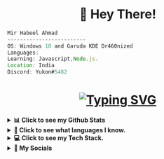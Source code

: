 
<h1 align="center"> 👋 Hey There!</h1>

```javascript
Mir Habeel Ahmad
-------------------------
OS: Windows 10 and Garuda KDE Dr460nized
Languages: 
Learning: Javascript,Node.js.
Location: India
Discord: Yukon#5482
```
<!-- <p align="left"> <img src="https://komarev.com/ghpvc/?username=Habeel06&label=Profile%20views&color=00FF00&style=flat" alt="Habeel06" /> </p>
 -->
<!-- <h1 align="center"> # 👀 Counter:

<br>
  <img src="https://profile-counter.glitch.me/Habeel06/count.svg" />
</h1> -->

<h1 align = "center">
<a href="https://git.io/typing-svg"><img src="https://readme-typing-svg.herokuapp.com?font=Fira+Code&size=75&duration=1500&pause=600&color=FF0000&background=000000EE&center=true&vCenter=true&multiline=true&width=1920&height=384&lines=Hi!;My+name+is+Habeel!;I+am+a+Web+Developer+and+an;+Ethical+Hacker!" alt="Typing SVG" /></a>
</h1>


<details>
	<summary><b> 📊 Click to see my Github Stats <b></summary>
<h1 align="center">
	
<img src="https://github-readme-stats.vercel.app/api?username=Habeel06&show_icons=true&locale=en&theme=vision-friendly-dark&hide_border=true&include_all_commits=true&inclue_private=true" /><img src="https://github-readme-streak-stats.herokuapp.com/?user=Habeel06&theme=vision-friendly-dark&hide_border=true&include_all_commits=true&inclue_private=true" />
<img src="https://github-readme-stats.vercel.app/api/top-langs?username=Habeel06&hide=css&layout=compact&theme=vision-friendly-dark&hide_border=true"/>
<img align='center' src="https://activity-graph.herokuapp.com/graph?username=Habeel06&theme=chartreuse-dark&bg_color=000000&hide_border=true" width="100%"/>
	
</p>
</details>
		
		
<details>
<summary><b> 📝 Click to see what languages I know. <b></summary>

		
<h1 align="center">
	
 <div align="center">

  <img src="https://skillicons.dev/icons?i=css,html,python,js"> 
</div>
</details>
	
	
<details>
<summary><b> 💻 Click to see my Tech Stack. <b></summary>	
<h1 align="center">

<div align="center">

![VS CODE](https://img.shields.io/badge/VS_CODE-000000?style=for-the-badge&logo=visual-studio-code&logoColor=ffdd54)  <br>
![REPLIT](https://img.shields.io/badge/replit-000000.svg?style=for-the-badge&logo=replit&logoColor=white)  ![VERCEL](https://img.shields.io/badge/-vercel-000000?style=for-the-badge&logo=vercel) <br>![ANDROID](https://img.shields.io/badge/-ANDROID-000000?style=for-the-badge&logo=android)   ![LINUX](https://img.shields.io/badge/linux-000000.svg?style=for-the-badge&logo=linux&logoColor=) ![WINDOWS](https://img.shields.io/badge/-windows-000000?style=for-the-badge&logo=windows&logoColor=white)<br>  <img src="https://img.shields.io/badge/-blender-000000?style=for-the-badge&logo=blender">  ![UPWORK](https://img.shields.io/badge/-UPWORK-000000?style=for-the-badge&logo=upwork) ![NGROK](https://img.shields.io/badge/-NGROK-000000?style=for-the-badge&logo=ngrok) ![GIT](https://img.shields.io/badge/-GIT-000000?style=for-the-badge&logo=git) <br>![TRYHACKME](https://img.shields.io/badge/-tryhackme-000000?style=for-the-badge&logo=tryhackme) ![SHELL](https://img.shields.io/badge/powershell-000000.svg?style=for-the-badge&logo=powershell&logoColor=%23F7DF1E)  ![VMWARE](https://img.shields.io/badge/-VMWARE_PRO-000000?style=for-the-badge&logo=vmware) ![ORACLE](https://img.shields.io/badge/-ORACLEVM-000000?style=for-the-badge&logo=oracle) <br> ![GFG](https://img.shields.io/badge/-GEEKS_FOR_GEEKS-000000?style=for-the-badge&logo=geeksforgeeks) ![Node](https://img.shields.io/badge/-NODE.js-000000?style=for-the-badge&logo=node.js) 
</div>
</details>

	
<details>
<summary><b> 📱 My Socials <b></summary>
<h1 align="center">
<p align="center">
<a href="https://twitter.com/habeel_06" target="blank"><img align="center" src="https://raw.githubusercontent.com/rahuldkjain/github-profile-readme-generator/master/src/images/icons/Social/twitter.svg" alt="habeel_06" height="30" width="40" /></a>
<a href="https://www.quora.com/profile/Mir-Habeel-Ahmad-1" target="blank"><img align="center" src="https://cdn-icons-png.flaticon.com/512/174/174865.png" alt="Mir-Habeel-Ahmad-1" height="35" width="40" /></a>	
</p>
	
<!-- <h1 align="center"># 📌 Special Repositories:
<p align="center"> 
		
 <a href="https://github.com/Habeel06/face-detector-template"><img width="282" src="https://denvercoder1-github-readme-stats.vercel.app/api/pin/?username=Habeel06&repo=face-detector-template&theme=vision-friendly-dark&hide_border=true&show_icons=true" alt="github-readme-stats"></a>
 
<a href="https://github.com/Habeel06/audio-to-text-converter-python"><img width="282" src="https://denvercoder1-github-readme-stats.vercel.app/api/pin/?username=Habeel06&repo=audio-to-text-converter-python&theme=vision-friendly-dark&hide_border=true&show_icons=true" alt="github-readme-stats"></a>	
<a href="https://github.com/Habeel06/password-generator-python"><img width="282" src="https://denvercoder1-github-readme-stats.vercel.app/api/pin/?username=Habeel06&repo=password-generator-python&theme=vision-friendly-dark&hide_border=true&show_icons=true" alt="github-readme-stats"></a>		

 <a href="https://github.com/Habeel06/assistant-using-python"><img width="282" src="https://denvercoder1-github-readme-stats.vercel.app/api/pin/?username=Habeel06&repo=assistant-using-python&theme=vision-friendly-dark&hide_border=true&show_icons=true" alt="github-readme-stats"></a>
 
</p> -->


